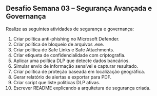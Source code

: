## Desafio Semana 03 – Segurança Avançada e Governança

Realize as seguintes atividades de segurança e governança:

1. Criar política anti-phishing no Microsoft Defender.
2. Criar política de bloqueio de arquivos .exe.
3. Criar política de Safe Links e Safe Attachments.
4. Criar etiqueta de confidencialidade com criptografia.
5. Aplicar uma política DLP que detecte dados bancários.
6. Simular envio de informação sensível e capturar resultado.
7. Criar política de proteção baseada em localização geográfica.
8. Gerar relatório de alertas e exportar para PDF.
9. Criar script que liste políticas DLP ativas.
10. Escrever README explicando a arquitetura de segurança criada.
